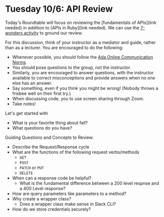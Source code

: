 # Tuesday 10/6: API Review

Today's Roundtable will focus on reviewing the [fundamentals of APIs](link needed) in addition to [APIs in Ruby](link needed). We can use the [7-wonders activity](https://github.com/Ada-C14/api-exercise-seven-wonders) to ground our review.

For this discussion, think of your instructor as a mediator and guide, rather than as a lecturer. You are encouraged to do the following:

* Whenever possible, you should follow the [Ada Online Communication Norms](https://learn-2.galvanize.com/cohorts/2036/blocks/882/content_files/00-welcome-to-ada/02-wk01-online-communication-norms.md)
* You should pose questions to the group, not the instructor.
* Similarly, you are encouraged to answer questions, with the instructor available to correct misconceptions and provide answers when no one else has an answer.
* Say something, even if you think you might be wrong! (Nobody throws a frisbee well on their first try.)
* When discussing code, you to use screen sharing through Zoom.
* Take notes!

Let's get started with
* What is your favorite thing about fall?
* What questions do you have?

Guiding Questions and Concepts to Review:
* Describe the Request/Response cycle
* What are the functions of the following request verbs/methods
    * `GET`
    * `POST`
    * `PATCH` or `PUT`
    * `DELETE`
* When can a response code be helpful?
    * What is the fundamental difference between a 200 level respnse and a 400 Level response?
* How are query parameters like parameters to a method?
* Why create a wrapper class?  
    * Does a wrapper class make sense in Slack CLI?
* How do we store credentials securely?
